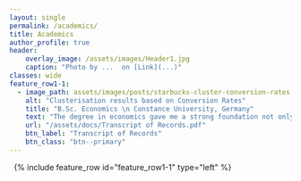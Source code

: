 ```yaml
---
layout: single
permalink: /academics/
title: Academics
author_profile: true
header:
    overlay_image: /assets/images/Header1.jpg
    caption: "Photo by ...  on [Link](...)"
classes: wide
feature_row1-1:
  - image_path: assets/images/posts/starbucks-cluster-conversion-rates.png
    alt: "Clusterisation results based on Conversion Rates"
    title: "B.Sc. Economics \n Constance University, Germany"
    text: "The degree in economics gave me a strong foundation not only in **economic models and principles** but also in business studies like **Marketing, Finance, Accounting and Organization**. By its **quantitative specialization** I gained knowledge in statistics and econometrics as well as the ability of **strong analytical thinking**."
    url: "/assets/docs/Transcript of Records.pdf"
    btn_label: "Transcript of Records"
    btn_class: "btn--primary"
---
```


&nbsp;
{% include feature_row id="feature_row1-1" type="left" %}
